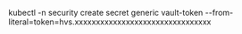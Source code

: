 kubectl -n security create secret generic vault-token --from-literal=token=hvs.xxxxxxxxxxxxxxxxxxxxxxxxxxxxxxxx